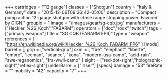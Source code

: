 +++
cartridges = ["12 gauge"]
classes = ["Shotgun"]
country = "Italy & Germany"
date = "2015-12-06T09:36:42-05:00"
description = "Compact pump action 12-gauge shotgun with close range stopping power. Favored by GIGN."
groupId = 1
image = "/images/gear/sg-cqb.jpg"
manufacturers = ["Heckler_%26_Koch","FABARM"]
operators = ["doc","rook","twitch"]
tags = ["primary weapon"]
title = "SG CQB (FABARM FP6)"
type = "weapon"
references = [
  "https://en.wikipedia.org/wiki/Heckler_%26_Koch_FABARM_FP6"
]
[mods]
  barrel = []
  grip = ["vertical-grip"]
  skin = [
    "fire",
    "elephant",
    "liberte",
    "ombre",
    "iceman",
    "seance",
    "kona",
    "modern-usa-camo",
    "acid-rain",
    "swe-reganomics",
    "fra-wwii-camo"
  ]
  sight = ["red-dot-sight","holographic-sight","reflex-sight"]
  underBarrel = ["laser"]
[specs]
  damage = "53"
  fireRate = ""
  mobility = "42"
  capacity = "7"
+++
